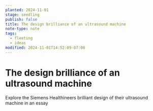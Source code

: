 ```yaml
---
planted: 2024-11-01
stage: seedling
publish: false
title: The design brilliance of an ultrasound machine
note-type: note
tags:
  - fleeting
  - ideas
modified: 2024-11-01T14:52:09-07:00
---
```

# The design brilliance of an ultrasound machine

Explore the Siemens Healthineers brilliant design of their ultrasound machine in an essay